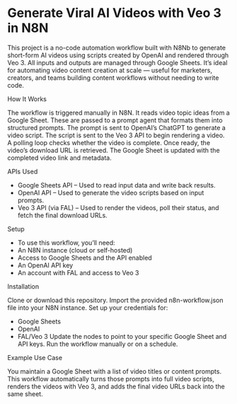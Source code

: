# Generate Viral AI Videos with Veo 3 in N8N

This project is a no-code automation workflow built with N8Nb to generate short-form AI videos using scripts created by OpenAI and rendered through Veo 3. All inputs and outputs are managed through Google Sheets.
It’s ideal for automating video content creation at scale — useful for marketers, creators, and teams building content workflows without needing to write code.

How It Works

The workflow is triggered manually in N8N.
It reads video topic ideas from a Google Sheet.
These are passed to a prompt agent that formats them into structured prompts.
The prompt is sent to OpenAI’s ChatGPT to generate a video script.
The script is sent to the Veo 3 API to begin rendering a video.
A polling loop checks whether the video is complete.
Once ready, the video’s download URL is retrieved.
The Google Sheet is updated with the completed video link and metadata.

APIs Used

- Google Sheets API – Used to read input data and write back results.
- OpenAI API – Used to generate the video scripts based on input prompts.
- Veo 3 API (via FAL) – Used to render the videos, poll their status, and fetch the final download URLs.

Setup

- To use this workflow, you’ll need:
- An N8N instance (cloud or self-hosted)
- Access to Google Sheets and the API enabled
- An OpenAI API key
- An account with FAL and access to Veo 3

Installation

Clone or download this repository.
Import the provided n8n-workflow.json file into your N8N instance.
Set up your credentials for:
- Google Sheets
- OpenAI
- FAL/Veo 3
Update the nodes to point to your specific Google Sheet and API keys.
Run the workflow manually or on a schedule.

Example Use Case

You maintain a Google Sheet with a list of video titles or content prompts. This workflow automatically turns those prompts into full video scripts, renders the videos with Veo 3, and adds the final video URLs back into the same sheet.

